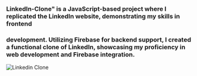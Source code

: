 ### LinkedIn-Clone" is a JavaScript-based project where I replicated the LinkedIn website, demonstrating my skills in frontend
### development. Utilizing Firebase for backend support, I created a functional clone of LinkedIn, showcasing my proficiency in web development and Firebase integration.
![Linkedin Clone]([https://github.com/Tilek04/Netflix-landing-page-CLONE/blob/main/Fotoram.io.jpg](https://github.com/Tilek04/Linkedin-Clone/blob/main/Fotoram.io%20(1).jpg)https://github.com/Tilek04/Linkedin-Clone/blob/main/Fotoram.io%20(1).jpg)
